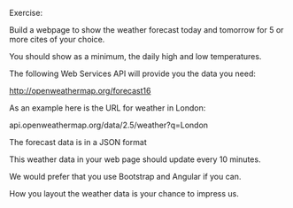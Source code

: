 Exercise:

Build a webpage to show the weather forecast today and tomorrow for 5 or more cites of your choice.

You should show as a minimum, the daily high and low temperatures.

The following Web Services API will provide you the data you need:

http://openweathermap.org/forecast16

 

As an example here is the URL for weather in London:

api.openweathermap.org/data/2.5/weather?q=London

 

The forecast data is in a JSON format 

 

This weather data in your web page should update every 10 minutes.

We would prefer that you use Bootstrap and Angular if you can.

How you layout the weather data is your chance to impress us.